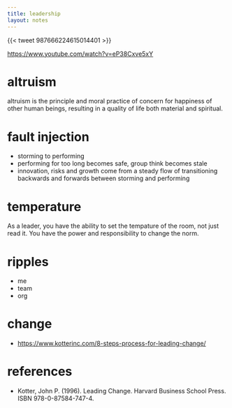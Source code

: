```yaml
---
title: leadership 
layout: notes
---
```


{{< tweet 987666224615014401 >}}

https://www.youtube.com/watch?v=eP38Cxve5xY

# altruism

altruism is the principle and moral practice of concern for happiness of other human beings, resulting in a quality of life both material and spiritual. 

# fault injection
- storming to performing
- performing for too long becomes safe, group think becomes stale
- innovation, risks and growth come from a steady flow of transitioning backwards and forwards between storming and performing

# temperature

As a leader, you have the ability to set the tempature of the room, not just read it. You have the power and responsibility to change the norm.

# ripples

- me
- team
- org

# change
- https://www.kotterinc.com/8-steps-process-for-leading-change/

# references
- Kotter, John P. (1996). Leading Change. Harvard Business School Press. ISBN 978-0-87584-747-4.

